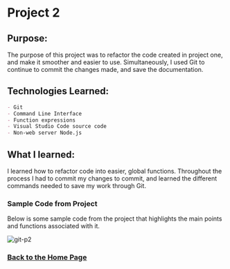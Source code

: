 # Project 2

## Purpose:
The purpose of this project was to refactor the code created in project one, and make it smoother and easier to use. Simultaneously, I used Git to continue to commit the changes made, and save the documentation. 

## Technologies Learned:
```markdown
- Git
- Command Line Interface 
- Function expressions
- Visual Studio Code source code
- Non-web server Node.js
```
## What I learned:
I learned how to refactor code into easier, global functions. Throughout the process I had to commit my changes to commit, and learned the different commands needed to save my work through Git. 

### Sample Code from Project

Below is some sample code from the project that highlights the main points and functions associated with it. 

![git-p2](https://user-images.githubusercontent.com/105069118/171967510-b91132f4-b352-498b-8b1f-d856312ebaa1.png)

### [Back to the Home Page](http://uo-cit-bradyr57.github.io/bradyr57.github.io/)
